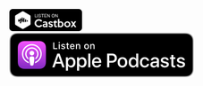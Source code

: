 <br/><br/><br/><br/><br/>
[![Image](Castbox_Badge_Medium_Dark@1x.png)](https://castbox.fm/channel/id2519651)  
[![Image](US_UK_Apple_Podcasts_Listen_Badge_RGB.svg)](https://podcasts.apple.com/ru/podcast/it-yegor/id1526043498)
